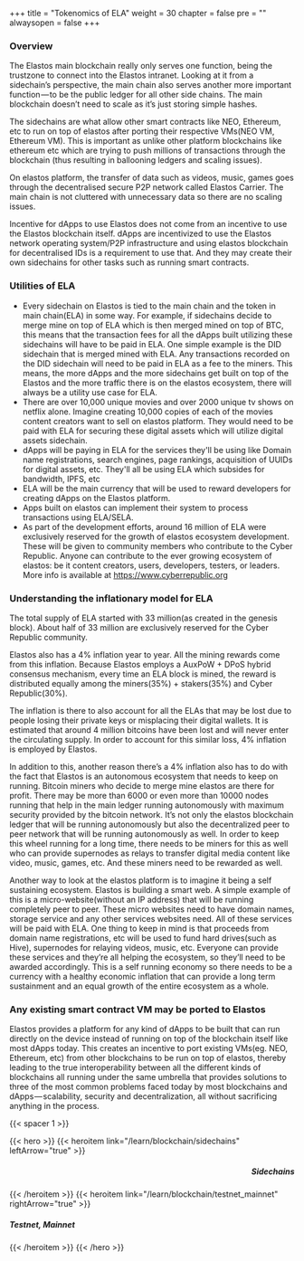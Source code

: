 +++
title = "Tokenomics of ELA"
weight = 30
chapter = false
pre = ""
alwaysopen = false
+++

### Overview

The Elastos main blockchain really only serves one function, being the trustzone to connect into the Elastos intranet. Looking at it from a sidechain’s perspective, the main chain also serves another more important function — to be the public ledger for all other side chains. The main blockchain doesn’t need to scale as it’s just storing simple hashes. 

The sidechains are what allow other smart contracts like NEO, Ethereum, etc to run on top of elastos after porting their respective VMs(NEO VM, Ethereum VM). This is important as unlike other platform blockchains like ethereum etc which are trying to push millions of transactions through the blockchain (thus resulting in ballooning ledgers and scaling issues). 

On elastos platform, the transfer of data such as videos, music, games goes through the decentralised secure P2P network called Elastos Carrier. The main chain is not cluttered with unnecessary data so there are no scaling issues. 

Incentive for dApps to use Elastos does not come from an incentive to use the Elastos blockchain itself. dApps are incentivized to use the Elastos network operating system/P2P infrastructure and using elastos blockchain for decentralised IDs is a requirement to use that. And they may create their own sidechains for other tasks such as running smart contracts.

### Utilities of ELA

* Every sidechain on Elastos is tied to the main chain and the token in main chain(ELA) in some way. For example, if sidechains decide to merge mine on top of ELA which is then merged mined on top of BTC, this means that the transaction fees for all the dApps built utilizing these sidechains will have to be paid in ELA. One simple example is the DID sidechain that is merged mined with ELA. Any transactions recorded on the DID sidechain will need to be paid in ELA as a fee to the miners. This means, the more dApps and the more sidechains get built on top of the Elastos and the more traffic there is on the elastos ecosystem, there will always be a utility use case for ELA.
* There are over 10,000 unique movies and over 2000 unique tv shows on netflix alone. Imagine creating 10,000 copies of each of the movies content creators want to sell on elastos platform. They would need to be paid with ELA for securing these digital assets which will utilize digital assets sidechain.
* dApps will be paying in ELA for the services they'll be using like Domain name registrations, search engines, page rankings, acquisition of UUIDs for digital assets, etc. They'll all be using ELA which subsides for bandwidth, IPFS, etc
* ELA will be the main currency that will be used to reward developers for creating dApps on the Elastos platform.
* Apps built on elastos can implement their system to process transactions using ELA/SELA.
* As part of the development efforts, around 16 million of ELA were exclusively reserved for the growth of elastos ecosystem development. These will be given to community members who contribute to the Cyber Republic. Anyone can contribute to the ever growing ecosystem of elastos: be it content creators, users, developers, testers, or leaders. More info is available at https://www.cyberrepublic.org

### Understanding the inflationary model for ELA

The total supply of ELA started with 33 million(as created in the genesis block). About half of 33 million are exclusively reserved for the Cyber Republic community.

Elastos also has a 4% inflation year to year. All the mining rewards come from this inflation. Because Elastos employs a AuxPoW + DPoS hybrid consensus mechanism, every time an ELA block is mined, the reward is distributed equally among the miners(35%) + stakers(35%) and Cyber Republic(30%).

The inflation is there to also account for all the ELAs that may be lost due to people losing their private keys or misplacing their digital wallets. It is estimated that around 4 million bitcoins have been lost and will never enter the circulating supply. In order to account for this similar loss, 4% inflation is employed by Elastos.

In addition to this, another reason there’s a 4% inflation also has to do with the fact that Elastos is an autonomous ecosystem that needs to keep on running. Bitcoin miners who decide to merge mine elastos are there for profit. There may be more than 6000 or even more than 10000 nodes running that help in the main ledger running autonomously with maximum security provided by the bitcoin network. It’s not only the elastos blockchain ledger that will be running autonomously but also the decentralized peer to peer network that will be running autonomously as well. In order to keep this wheel running for a long time, there needs to be miners for this as well who can provide supernodes as relays to transfer digital media content like video, music, games, etc. And these miners need to be rewarded as well.

Another way to look at the elastos platform is to imagine it being a self sustaining ecosystem. Elastos is building a smart web. A simple example of this is a micro-website(without an IP address) that will be running completely peer to peer. These micro websites need to have domain names, storage service and any other services websites need. All of these services will be paid with ELA. One thing to keep in mind is that proceeds from domain name registrations, etc will be used to fund hard drives(such as Hive), supernodes for relaying videos, music, etc. Everyone can provide these services and they’re all helping the ecosystem, so they’ll need to be awarded accordingly. This is a self running economy so there needs to be a currency with a healthy economic inflation that can provide a long term sustainment and an equal growth of the entire ecosystem as a whole.

### Any existing smart contract VM may be ported to Elastos


Elastos provides a platform for any kind of dApps to be built that can run directly on the device instead of running on top of the blockchain itself like most dApps today. This creates an incentive to port existing VMs(eg. NEO, Ethereum, etc) from other blockchains to be run on top of elastos, thereby leading to the true interoperability between all the different kinds of blockchains all running under the same umbrella that provides solutions to three of the most common problems faced today by most blockchains and dApps — scalability, security and decentralization, all without sacrificing anything in the process.


{{< spacer 1 >}}

{{< hero >}}
    {{< heroitem link="/learn/blockchain/sidechains" leftArrow="true" >}}
        <h5 style="text-align: right;">Sidechains</h5>
    {{< /heroitem >}}
    {{< heroitem link="/learn/blockchain/testnet_mainnet" rightArrow="true" >}}
        <h5>Testnet, Mainnet</h5>
    {{< /heroitem >}}
{{< /hero >}}
